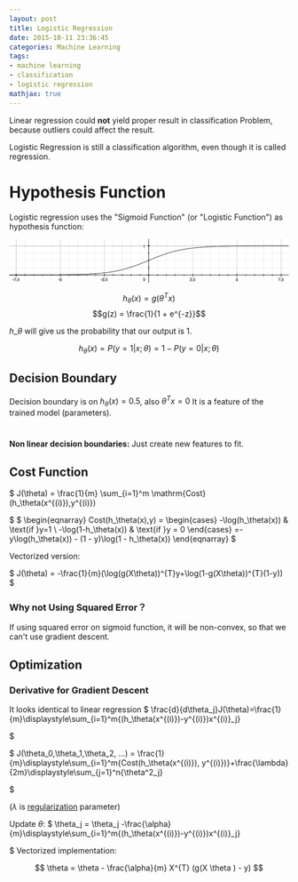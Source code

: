 ```yaml
---
layout: post
title: Logistic Regression
date: 2015-10-11 23:36:45
categories: Machine Learning
tags:
- machine learning
- classification
- logistic regression
mathjax: true
---
```



Linear regression could **not** yield proper result in classification Problem, because outliers could affect the result.

Logistic Regression is still a classification algorithm, even though it is called regression.

# Hypothesis Function
Logistic regression uses the "Sigmoid Function" (or "Logistic Function") as hypothesis function:

![Logistic Function](/img/logistic_function.png)

$$h_\theta(x)=g(\theta^T x)$$
$$g(z) = \frac{1}{1 + e^{-z}}$$

$h\_\theta$ will give us the probability that our output is 1.

$$
h_\theta(x) = P(y=1 | x ; \theta) = 1 - P(y=0 | x ; \theta)
$$


## Decision Boundary
Decision boundary is on $h_\theta(x) = 0.5$, also $\theta^Tx = 0$
It is a feature of the trained model (parameters).
# 
**Non linear decision boundaries:**
Just create new features to fit.

## Cost Function

$
J(\theta) = \frac{1}{m} \sum_{i=1}^m \mathrm{Cost}(h_\theta(x^{(i)}),y^{(i)})

$
$
\begin{eqnarray}
Cost(h_\theta(x),y) =
\begin{cases}
-\log(h_\theta(x)) & \text{if }y=1  \\
-\log(1-h_\theta(x)) & \text{if }y = 0
\end{cases}
=-y\log(h_\theta(x)) - (1 - y)\log(1 - h_\theta(x))
\end{eqnarray}
$

Vectorized version:

$
J(\theta)  =  -\frac{1}{m}(\log(g(X\theta))^{T}y+\log(1-g(X\theta))^{T}(1-y))
$



### Why not Using Squared Error？

If using squared error on sigmoid function, it will be non-convex, so that we can't use gradient descent.



## Optimization
### Derivative for Gradient Descent
It looks identical to linear regression
$
\frac{d}{d\theta_j}J(\theta)=\frac{1}{m}\displaystyle\sum_{i=1}^m{(h_\theta(x^{(i)})-y^{(i)})x^{(i)}_j}

$

$
J(\theta_0,\theta_1,\theta_2, ...) = \frac{1}{m}\displaystyle\sum_{i=1}^m{Cost(h_\theta(x^{(i)}), y^{(i)})}+\frac{\lambda}{2m}\displaystyle\sum_{j=1}^n{\theta^2_j}

$

($\lambda$ is [regularization](/2016/10/21/machine-learning/introduction-to-machine-learning/#Overfitting) parameter)

Update $\theta$:
$
\theta_j = \theta_j -\frac{\alpha}{m}\displaystyle\sum_{i=1}^m{(h_\theta(x^{(i)})-y^{(i)})x^{(i)}_j}

$
Vectorized implementation:

$$
\theta = \theta - \frac{\alpha}{m} X^{T} (g(X \theta ) - y)
$$
